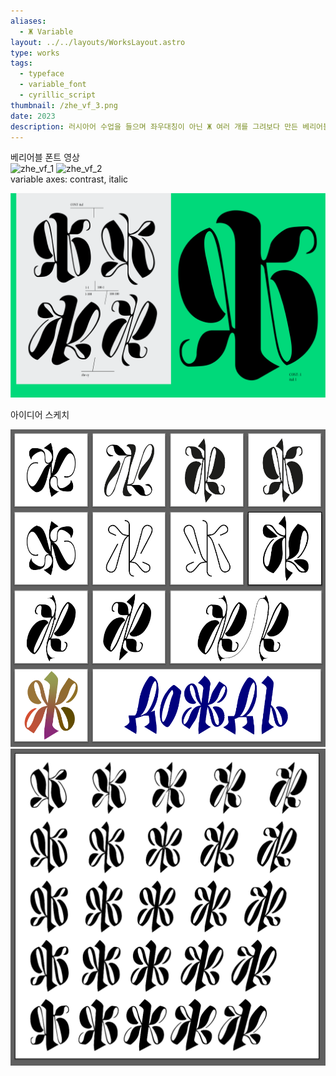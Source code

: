 ```yaml
---
aliases:
  - Ж Variable
layout: ../../layouts/WorksLayout.astro
type: works
tags:
  - typeface
  - variable_font
  - cyrillic_script
thumbnail: /zhe_vf_3.png
date: 2023
description: 러시아어 수업을 들으며 좌우대칭이 아닌 Ж 여러 개를 그려보다 만든 베리어블 폰트입니다.
---
```

<figcaption>베리어블 폰트 영상</figcaption>
<div class="works-image-wrapper">
  <img src="/zhe_vf_1.gif" alt="zhe_vf_1" />
  <img src="/zhe_vf_2.gif" alt="zhe_vf_2" />
</div>

<figcaption>variable axes: contrast, italic</figcaption>

![zhe_vf](../../assets/zhe_vf_3.png)

<figcaption>아이디어 스케치</figcaption>

![zhe_vf](../../assets/zhe_vf_4.png)
![zhe_vf](../../assets/zhe_vf_5.png)